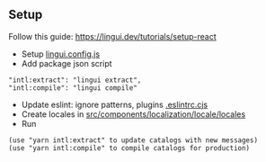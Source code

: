 ## Setup
Follow this guide: https://lingui.dev/tutorials/setup-react

- Setup [lingui.config.js](lingui.config.js)
- Add package json script
```shell
"intl:extract": "lingui extract",
"intl:compile": "lingui compile"
```
- Update eslint: ignore patterns, plugins [.eslintrc.cjs](.eslintrc.cjs)
- Create locales in [src/components/localization/locale/locales](src/components/localization/locale/locales)
- Run
```shell
(use "yarn intl:extract" to update catalogs with new messages)
(use "yarn intl:compile" to compile catalogs for production)
```
